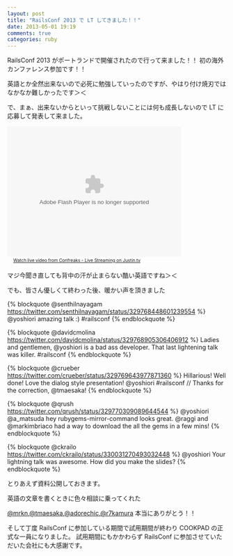 ```yaml
---
layout: post
title: "RailsConf 2013 で LT してきました！！"
date: 2013-05-01 19:19
comments: true
categories: ruby
---
```


RailsConf 2013 がポートランドで開催されたので行って来ました！！
初の海外カンファレンス参加です！！

英語とか全然出来ないので必死に勉強していったのですが、やはり付け焼刃ではなかなか難しかったです＞＜

で、まぁ、出来ないからといって挑戦しないことには何も成長しないので LT に応募して発表して来ました。


<object type="application/x-shockwave-flash" height="300" width="400" id="clip_embed_player_flash" data="http://www-cdn.justin.tv/widgets/archive_embed_player.swf" bgcolor="#000000"><param name="movie" value="http://www-cdn.justin.tv/widgets/archive_embed_player.swf" /><param name="allowScriptAccess" value="always" /><param name="allowNetworking" value="all" /><param name="allowFullScreen" value="true" /><param name="flashvars" value="auto_play=false&start_volume=25&title=Title&channel=confreaks&chapter_id=2250576" /></object><br /><a href="http://www.justin.tv/confreaks#r=-rid-&amp;s=em" class="trk" style="padding: 2px 0px 4px; display: block; width: 320px; font-weight: normal; font-size: 10px; text-decoration: underline; text-align: center;">Watch live video from Confreaks - Live Streaming on Justin.tv</a>

マジ今聞き直しても背中の汗が止まらない酷い英語ですね＞＜

でも、皆さん優しくて終わった後、暖かい声を頂きました

{% blockquote @senthilnayagam https://twitter.com/senthilnayagam/status/329768448601239554 %}
@yoshiori amazing talk :) #railsconf
{% endblockquote %}

{% blockquote @davidcmolina https://twitter.com/davidcmolina/status/329768905306406912 %}
Ladies and gentlemen, @yoshiori is a bad ass developer. That last lightening talk was killer. #railsconf
{% endblockquote %}

{% blockquote @crueber https://twitter.com/crueber/status/329769643977871360 %}
Hillarious! Well done! Love the dialog style presentation! @yoshiori #railsconf  // Thanks for the correction, @tmaesaka!
{% endblockquote %}

{% blockquote @qrush https://twitter.com/qrush/status/329770309089644544 %}
@yoshiori @a_matsuda hey rubygems-mirror-command looks great. @raggi and @markimbriaco had a way to download the all the gems in a few mins!
{% endblockquote %}

{% blockquote @ckrailo https://twitter.com/ckrailo/status/330031270493032448 %}
@yoshiori Your lightning talk was awesome. How did you make the slides?
{% endblockquote %}


とりあえず資料公開しておきます。

<script async class="speakerdeck-embed" data-id="d1c1311094f80130298d2efa0068aa13" data-ratio="1.2896725440806" src="//speakerdeck.com/assets/embed.js"></script>

英語の文章を書くときに色々相談に乗ってくれた

[@mrkn](https://twitter.com/mrkn),[@tmaesaka](https://twitter.com/tmaesaka),[@adorechic](https://twitter.com/adorechic),[@r7kamura](https://twitter.com/r7kamura) 本当にありがとう！！


そして丁度 RailsConf に参加している期間で試用期間が終わり COOKPAD の正式な一員になりました。
試用期間にもかかわらず RailsConf に参加させていただいた会社にも大感謝です。
